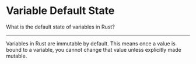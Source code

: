 # Variable Default State

What is the default state of variables in Rust?

---

Variables in Rust are immutable by default. This means once a value is bound to a variable, you cannot change that value unless explicitly made mutable.